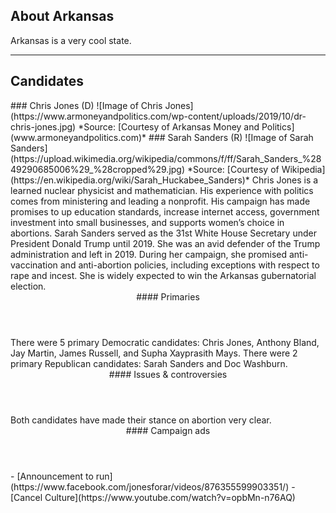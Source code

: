 ## About Arkansas
Arkansas is a very cool state.

---

## Candidates

<Grid>
  <Box>
    ### Chris Jones (D)
    ![Image of Chris Jones](https://www.armoneyandpolitics.com/wp-content/uploads/2019/10/dr-chris-jones.jpg)
    *Source: [Courtesy of Arkansas Money and Politics](www.armoneyandpolitics.com)*
  </Box>
  <Box>
    ### Sarah Sanders (R)
    ![Image of Sarah Sanders](https://upload.wikimedia.org/wikipedia/commons/f/ff/Sarah_Sanders_%2849290685006%29_%28cropped%29.jpg)
    *Source: [Courtesy of Wikipedia](https://en.wikipedia.org/wiki/Sarah_Huckabee_Sanders)*
  </Box>

  <Box>
    Chris Jones is a learned nuclear physicist and mathematician. His experience with politics comes from ministering and leading a nonprofit. His campaign has made promises to up education standards, increase internet access, government investment into small businesses, and supports women’s choice in abortions.
  </Box>
  <Box>
    Sarah Sanders served as the 31st White House Secretary under President Donald Trump until 2019. She was an avid defender of the Trump administration and left in 2019. During her campaign, she promised anti-vaccination and anti-abortion policies, including exceptions with respect to rape and incest. She is widely expected to win the Arkansas gubernatorial election.
  </Box>

  <Header>
    #### Primaries
  </Header>
  <Box>
    There were 5 primary Democratic candidates: Chris Jones, Anthony Bland, Jay Martin, James Russell, and Supha Xayprasith Mays.
  </Box>
  <Box>
    There were 2 primary Republican candidates: Sarah Sanders and Doc Washburn.
  </Box>

  <Header>
    #### Issues & controversies
  </Header>

  <WideBox>
    Both candidates have made their stance on abortion very clear.
  </WideBox>
 
  <Header>
    #### Campaign ads
  </Header>
  <Box>
    - [Announcement to run](https://www.facebook.com/jonesforar/videos/876355599903351/)
  </Box>
  <Box>
    - [Cancel Culture](https://www.youtube.com/watch?v=opbMn-n76AQ)
  </Box>
</Grid>
